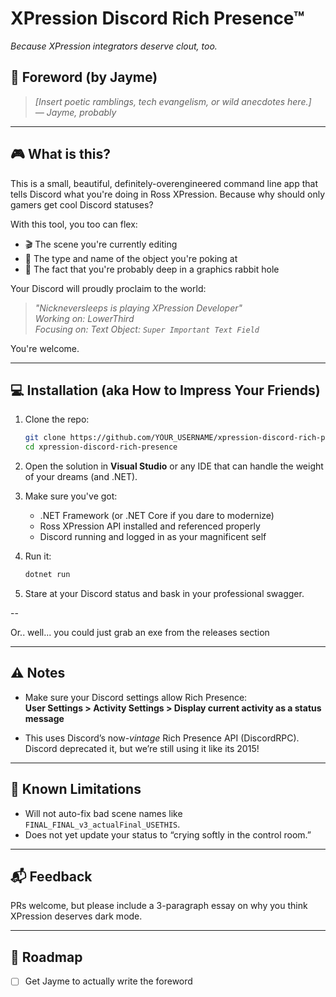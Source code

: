 # XPression Discord Rich Presence™  
*Because XPression integrators deserve clout, too.*

## 📝 Foreword (by Jayme)
> *[Insert poetic ramblings, tech evangelism, or wild anecdotes here.]*  
> _— Jayme, probably_

---

## 🎮 What is this?

This is a small, beautiful, definitely-overengineered command line app that tells Discord what you're doing in Ross XPression. Because why should only gamers get cool Discord statuses?

With this tool, you too can flex:
- 🎬 The scene you're currently editing
- 🧱 The type and name of the object you're poking at
- 🧠 The fact that you're probably deep in a graphics rabbit hole

Your Discord will proudly proclaim to the world:
> _"Nickneversleeps is playing XPression Developer"_  
> _Working on: LowerThird_  
> _Focusing on: Text Object: `Super Important Text Field`_

You're welcome.

---

## 💻 Installation (aka How to Impress Your Friends)

1. Clone the repo:
    ```bash
    git clone https://github.com/YOUR_USERNAME/xpression-discord-rich-presence.git
    cd xpression-discord-rich-presence
    ```

2. Open the solution in **Visual Studio** or any IDE that can handle the weight of your dreams (and .NET).

3. Make sure you've got:
    - .NET Framework (or .NET Core if you dare to modernize)
    - Ross XPression API installed and referenced properly
    - Discord running and logged in as your magnificent self

4. Run it:
    ```bash
    dotnet run
    ```

5. Stare at your Discord status and bask in your professional swagger.

--

Or.. well... you could just grab an exe from the releases section


---

## ⚠️ Notes

- Make sure your Discord settings allow Rich Presence:  
  **User Settings > Activity Settings > Display current activity as a status message**

- This uses Discord’s now-*vintage* Rich Presence API (DiscordRPC). Discord deprecated it, but we’re still using it like its 2015!

---

## 🧠 Known Limitations

- Will not auto-fix bad scene names like `FINAL_FINAL_v3_actualFinal_USETHIS`.
- Does not yet update your status to “crying softly in the control room.”

---

## 📬 Feedback

PRs welcome, but please include a 3-paragraph essay on why you think XPression deserves dark mode.

---

## 📅 Roadmap

- ☐ Get Jayme to actually write the foreword
